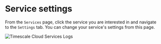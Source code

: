# Service settings
From the `Services` page, click the service you are interested in and navigate
to the `Settings` tab. You can change your service's settings from this page.

<img class="main-content__illustration" src="https://s3.amazonaws.com/assets.timescale.com/docs/images/tsc-services-settings.png" alt="Timescale Cloud Services Logs"/>

[cloud-login]: https://console.cloud.timescale.com/
